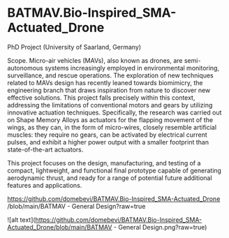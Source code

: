 # BATMAV.Bio-Inspired_SMA-Actuated_Drone
PhD Project (University of Saarland, Germany)

Scope. Micro-air vehicles (MAVs), also known as drones, are semi-autonomous systems increasingly employed in environmental monitoring, surveillance, and rescue operations. The exploration of new techniques related to MAVs design has recently leaned towards biomimicry, the engineering branch that draws inspiration from nature to discover new effective solutions. This project falls precisely within this context, addressing the limitations of conventional motors and gears by utilizing innovative actuation techniques. Specifically, the research was carried out on Shape Memory Alloys as actuators for the flapping movement of the wings, as they can, in the form of micro-wires, closely resemble artificial muscles: they require no gears, can be activated by electrical current pulses, and exhibit a higher power output with a smaller footprint than state-of-the-art actuators.  
  
This project focuses on the design, manufacturing, and testing of a compact, lightweight, and functional final prototype capable of generating aerodynamic thrust, and ready for a range of potential future additional features and applications.

https://github.com/domebevi/BATMAV.Bio-Inspired_SMA-Actuated_Drone
/blob/main/BATMAV - General Design?raw=true

![alt text](https://github.com/domebevi/BATMAV.Bio-Inspired_SMA-Actuated_Drone/blob/main/BATMAV - General Design.png?raw=true)


